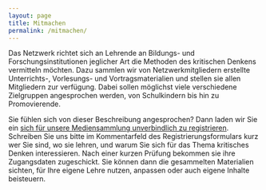 ```yaml
---
layout: page
title: Mitmachen
permalink: /mitmachen/
---
```


Das Netzwerk richtet sich an Lehrende an Bildungs- und Forschungsinstitutionen jeglicher Art die Methoden des kritischen Denkens vermitteln möchten. Dazu sammlen wir von Netzwerkmitgliedern erstellte Unterrichts-, Vorlesungs- und Vortragsmaterialien und stellen sie allen Mitgliedern zur verfügung. Dabei sollen möglichst viele verschiedene Zielgruppen angesprochen werden, von Schulkindern bis hin zu Promovierende.

Sie fühlen sich von dieser Beschreibung angesprochen? Dann laden wir Sie ein [sich für unsere Mediensammlung unverbindlich zu registrieren](https://rs.cms.hu-berlin.de/kdl/pages/user_request.php). Schreiben Sie uns bitte im Kommentarfeld des Registrierungsformulars kurz wer Sie sind, wo sie lehren, und warum Sie sich für das Thema kritisches Denken interessieren. Nach einer kurzen Prüfung bekommen sie ihre Zugangsdaten zugeschickt. Sie können dann die gesammelten Materialien sichten, für Ihre eigene Lehre nutzen, anpassen oder auch eigene Inhalte beisteuern.
